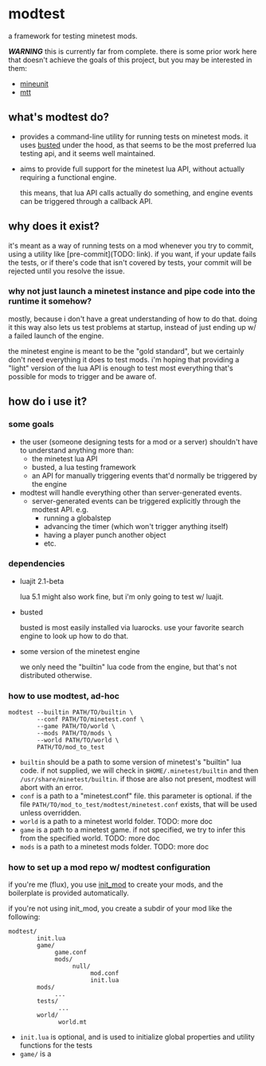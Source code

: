 # modtest

a framework for testing minetest mods.

***WARNING*** this is currently far from complete. there is some prior work here that doesn't achieve the goals of
this project, but you may be interested in them:
* [mineunit](https://github.com/S-S-X/mineunit)
* [mtt](https://github.com/buckaroobanzay/mtt)

## what's modtest do?

* provides a command-line utility for running tests on minetest mods. it uses
  [busted](https://lunarmodules.github.io/busted/) under the hood, as that seems to be the most preferred lua testing
  api, and it seems well maintained.
* aims to provide full support for the minetest lua API, without actually requiring a functional engine.

  this means, that lua API calls actually do something, and engine events can be triggered through a callback API.

## why does it exist?

it's meant as a way of running tests on a mod whenever you try to commit, using a utility like [pre-commit](TODO: link).
if you want, if your update fails the tests, or if there's code that isn't covered by tests, your commit will be
rejected until you resolve the issue.

### why not just launch a minetest instance and pipe code into the runtime it somehow?

mostly, because i don't have a great understanding of how to do that. doing it this way also lets us test problems at
startup, instead of just ending up w/ a failed launch of the engine.

the minetest engine is meant to be the "gold standard", but we certainly don't need everything it does to test mods.
i'm hoping that providing a "light" version of the lua API is enough to test most everything that's possible for mods to
trigger and be aware of.

## how do i use it?

### some goals

* the user (someone designing tests for a mod or a server) shouldn't have to understand anything more than:
  * the minetest lua API
  * busted, a lua testing framework
  * an API for manually triggering events that'd normally be triggered by the engine
* modtest will handle everything other than server-generated events.
  * server-generated events can be triggered explicitly through the modtest API. e.g.
    * running a globalstep
    * advancing the timer (which won't trigger anything itself)
    * having a player punch another object
    * etc.

### dependencies

* luajit 2.1-beta

  lua 5.1 might also work fine, but i'm only going to test w/ luajit.

* busted

  busted is most easily installed via luarocks. use your favorite search engine to look up how to do that.

* some version of the minetest engine

  we only need the "builtin" lua code from the engine, but that's not distributed otherwise.

### how to use modtest, ad-hoc

```shell
modtest --builtin PATH/TO/builtin \
        --conf PATH/TO/minetest.conf \
        --game PATH/TO/world \
        --mods PATH/TO/mods \
        --world PATH/TO/world \
        PATH/TO/mod_to_test
```

* `builtin` should be a path to some version of minetest's "builtin" lua code. if not supplied, we will check in
  `$HOME/.minetest/builtin` and then `/usr/share/minetest/builtin`. if those are also not present, modtest will  abort
  with an error.
* `conf` is a path to a "minetest.conf" file. this parameter is optional. if the file
  `PATH/TO/mod_to_test/modtest/minetest.conf` exists, that will be used unless overridden.
* `world` is a path to a minetest world folder. TODO: more doc
* `game` is a path to a minetest game. if not specified, we try to infer this from the specified world. TODO: more doc
* `mods` is a path to a minetest mods folder. TODO: more doc

### how to set up a mod repo w/ modtest configuration

if you're me (flux), you use [init_mod](???) to create your mods, and the boilerplate is provided automatically.

if you're not using init_mod, you create a subdir of your mod like the following:

```
modtest/
        init.lua
        game/
             game.conf
             mods/
                  null/
                       mod.conf
                       init.lua
        mods/
             ...
        tests/
              ...
        world/
              world.mt
```

* `init.lua` is optional, and is used to initialize global properties and utility functions for the tests
* `game/` is a
